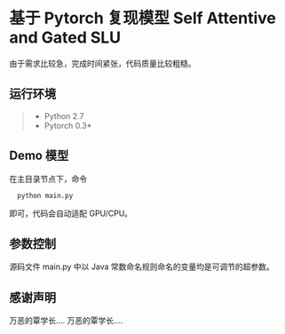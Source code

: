 # 基于 Pytorch 复现模型 **Self Attentive and Gated SLU**

由于需求比较急，完成时间紧张，代码质量比较粗糙。

## 运行环境

> + Python 2.7
> + Pytorch 0.3*

## Demo 模型

在主目录节点下，命令 

      python main.py
      
即可，代码会自动适配 GPU/CPU。

## 参数控制

源码文件 main.py 中以 Java 常数命名规则命名的变量均是可调节的超参数。

## 感谢声明

万恶的覃学长.... 万恶的覃学长....
